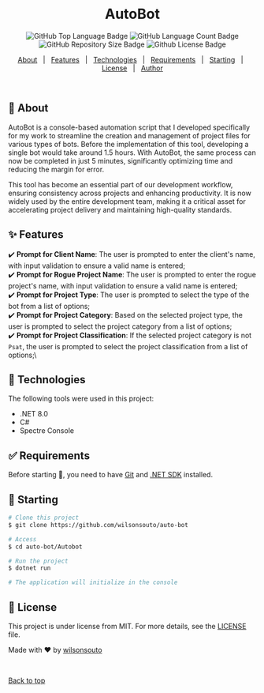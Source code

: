 &#xa0;

<h1 align="center">AutoBot</h1>

<p align="center">

<img alt="GitHub Top Language Badge" src="https://img.shields.io/github/languages/top/wilsonsouto/auto-bot?&color=56BEB8"/>

<img alt="GitHub Language Count Badge" src="https://img.shields.io/github/languages/count/wilsonsouto/auto-bot?&color=56BEB8"/>

<img alt="GitHub Repository Size Badge" src="https://img.shields.io/github/repo-size/wilsonsouto/auto-bot?&color=56BEB8"/>

<img alt="Github License Badge" src="https://img.shields.io/github/license/wilsonsouto/auto-bot?color=56BEB8">

</p>

<p align="center">
  <a href="#dart-about">About</a> &#xa0; | &#xa0; 
  <a href="#sparkles-features">Features</a> &#xa0; | &#xa0;
  <a href="#rocket-technologies">Technologies</a> &#xa0; | &#xa0;
  <a href="#white_check_mark-requirements">Requirements</a> &#xa0; | &#xa0;
  <a href="#checkered_flag-starting">Starting</a> &#xa0; | &#xa0;
  <a href="#memo-license">License</a> &#xa0; | &#xa0;
  <a href="https://github.com/wilsonsouto" target="_blank">Author</a>
</p>

<br>

## :dart: About

AutoBot is a console-based automation script that I developed specifically for my work to streamline the creation and management of project files for various types of bots. Before the implementation of this tool, developing a single bot would take around 1.5 hours. With AutoBot, the same process can now be completed in just 5 minutes, significantly optimizing time and reducing the margin for error.

This tool has become an essential part of our development workflow, ensuring consistency across projects and enhancing productivity. It is now widely used by the entire development team, making it a critical asset for accelerating project delivery and maintaining high-quality standards.

## :sparkles: Features

:heavy_check_mark: **Prompt for Client Name**: The user is prompted to enter the client's name, with input validation to ensure a valid name is entered;\
:heavy_check_mark: **Prompt for Rogue Project Name**: The user is prompted to enter the rogue project's name, with input validation to ensure a valid name is entered;\
:heavy_check_mark: **Prompt for Project Type**: The user is prompted to select the type of the bot from a list of options;\
:heavy_check_mark: **Prompt for Project Category**: Based on the selected project type, the user is prompted to select the project category from a list of options;\
:heavy_check_mark: **Prompt for Project Classification**: If the selected project category is not `Psat`, the user is prompted to select the project classification from a list of options;\

## :rocket: Technologies

The following tools were used in this project:

- .NET 8.0
- C#
- Spectre Console

## :white_check_mark: Requirements

Before starting :checkered_flag:, you need to have [Git](https://git-scm.com) and [.NET SDK](https://dotnet.microsoft.com/en-us/download) installed.

## :checkered_flag: Starting

```bash
# Clone this project
$ git clone https://github.com/wilsonsouto/auto-bot

# Access
$ cd auto-bot/Autobot

# Run the project
$ dotnet run

# The application will initialize in the console
```

## :memo: License

This project is under license from MIT. For more details, see the [LICENSE](LICENSE) file.

Made with :heart: by <a href="https://github.com/wilsonsouto" target="_blank">wilsonsouto</a>

&#xa0;

<a href="#top">Back to top</a>
